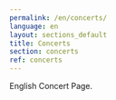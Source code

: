```yaml
---
permalink: /en/concerts/
language: en 
layout: sections_default 
title: Concerts
section: concerts
ref: concerts
---
```


English Concert Page.
